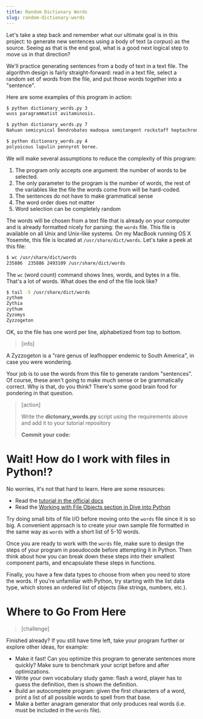 ```yaml
---
title: Random Dictionary Words
slug: random-dictionary-words
---
```


Let's take a step back and remember what our ultimate goal is in this project: to generate new sentences using a body of text (a *corpus*) as the source. Seeing as that is the end goal, what is a good next logical step to move us in that direction?

We'll practice generating sentences from a body of text in a text file. The algorithm design is fairly straight-forward: read in a text file, select a random set of words from the file, and put those words together into a "sentence".

Here are some examples of this program in action:
```bash
$ python dictionary_words.py 3
wuss paragrammatist avitaminosis.

$ python dictionary_words.py 7
Nahuan semicynical Dendrobates madoqua semitangent rockstaff heptachronous.

$ python dictionary_words.py 4
polyoicous lupulin pennyrot boree.
```

We will make several assumptions to reduce the complexity of this program:
1. The program only accepts one argument: the number of words to be selected.
1. The only parameter to the program is the number of words, the rest of the variables like the file the words come from will be hard-coded.
1. The sentences do not have to make grammatical sense
1. The word order does not matter
1. Word selection can be completely random

The words will be chosen from a text file that is already on your computer and is already formatted nicely for parsing: the `words` file. This file is available on all Unix and Unix-like systems. On my MacBook running OS X Yosemite, this file is located at `/usr/share/dict/words`. Let's take a peek at this file:

```bash
$ wc /usr/share/dict/words
235886  235886 2493109 /usr/share/dict/words
```

The `wc` (word count) command shows lines, words, and bytes in a file. That's a lot of words. What does the end of the file look like?

```bash
$ tail -5 /usr/share/dict/words
zythem
Zythia
zythum
Zyzomys
Zyzzogeton
```

OK, so the file has one word per line, alphabetized from top to bottom.

> [info]
>
A Zyzzogeton is a "rare genus of leafhopper endemic to South America", in case you were wondering.

Your job is to use the words from this file to generate random "sentences". Of course, these aren't going to make much sense or be grammatically correct. Why is that, do you think? There's some good brain food for pondering in that question.

> [action]
>
> Write the **dictonary_words.py** script using the requirements above and add it to your tutorial repository
>
> **Commit your code:**
>

# Wait! How do I work with files in Python!?

No worries, it's not that hard to learn. Here are some resources:
- Read the [tutorial in the official docs](https://docs.python.org/2.7/tutorial/inputoutput.html)
- Read the [Working with File Objects section in Dive into Python](http://www.diveintopython.net/file_handling/file_objects.html)

Try doing small bits of file I/O before moving onto the `words` file since it is so big. A convenient approach is to create your own sample file formatted in the same way as `words` with a short list of 5-10 words.

Once you are ready to work with the `words` file, make sure to design the steps of your program in pseudocode before attempting it in Python. Then think about how you can break down these steps into their smallest component parts, and encapsulate these steps in functions.

Finally, you have a few data types to choose from when you need to store the words. If you're unfamiliar with Python, try starting with the list data type, which stores an ordered list of objects (like strings, numbers, etc.).

Where to Go From Here
==

> [challenge]
>
Finished already? If you still have time left, take your program further or explore other ideas, for example:
>
- Make it fast! Can you optimize this program to generate sentences more quickly? Make sure to benchmark your script before and after optimizations.
- Write your own vocabulary study game: flash a word, player has to guess the definition, then is shown the definition.
- Build an autocomplete program: given the first characters of a word, print a list of all possible words to spell from that base.
- Make a better anagram generator that only produces real words (i.e. must be included in the `words` file).
>
